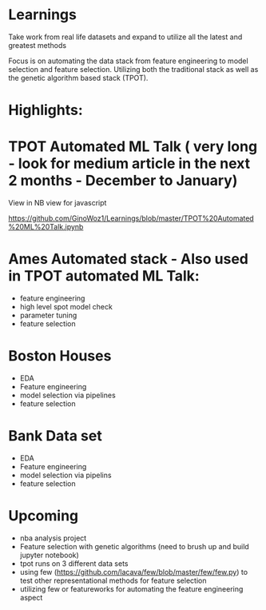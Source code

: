 # Learnings

Take work from real life datasets and expand to utilize all the latest and greatest methods

Focus is on automating the data stack from feature engineering to model selection and feature selection. Utilizing both the traditional stack as well as the genetic algorithm based stack (TPOT). 

# Highlights:

# TPOT Automated ML Talk ( very long - look for medium article in the next 2 months - December to January)

View in NB view for javascript

https://github.com/GinoWoz1/Learnings/blob/master/TPOT%20Automated%20ML%20Talk.ipynb

# Ames Automated stack - Also used in TPOT automated ML Talk:
  - feature engineering
  - high level spot model check
  - parameter tuning
  - feature selection
  
# Boston Houses 
  - EDA
  - Feature engineering
  - model selection via pipelines
  - feature selection
  
# Bank Data set
  - EDA
  - Feature engineering
  - model selection via pipelins
  - feature selection
  
# Upcoming
  - nba analysis project
  - Feature selection with genetic algorithms (need to brush up and build jupyter notebook)
  - tpot runs on 3 different data sets
  - using few (https://github.com/lacava/few/blob/master/few/few.py) to test other representational methods for feature selection
  - utilizing few or featureworks for automating the feature engineering aspect
  


